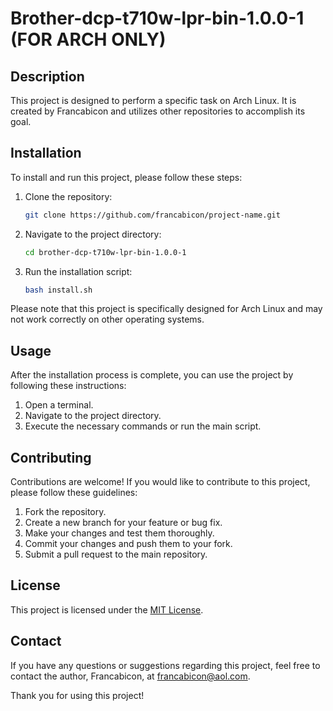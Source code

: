 # Brother-dcp-t710w-lpr-bin-1.0.0-1 (FOR ARCH ONLY)

## Description
This project is designed to perform a specific task on Arch Linux. It is created by Francabicon and utilizes other repositories to accomplish its goal.

## Installation
To install and run this project, please follow these steps:

1. Clone the repository:
   ```bash
   git clone https://github.com/francabicon/project-name.git
   ```

2. Navigate to the project directory:
   ```bash
   cd brother-dcp-t710w-lpr-bin-1.0.0-1
   ```

3. Run the installation script:
   ```bash
   bash install.sh
   ```

Please note that this project is specifically designed for Arch Linux and may not work correctly on other operating systems.

## Usage
After the installation process is complete, you can use the project by following these instructions:

1. Open a terminal.
2. Navigate to the project directory.
3. Execute the necessary commands or run the main script.

## Contributing
Contributions are welcome! If you would like to contribute to this project, please follow these guidelines:

1. Fork the repository.
2. Create a new branch for your feature or bug fix.
3. Make your changes and test them thoroughly.
4. Commit your changes and push them to your fork.
5. Submit a pull request to the main repository.

## License
This project is licensed under the [MIT License](LICENSE.txt).

## Contact
If you have any questions or suggestions regarding this project, feel free to contact the author, Francabicon, at [francabicon@aol.com](mailto:francabicon@aol.com).

Thank you for using this project!
